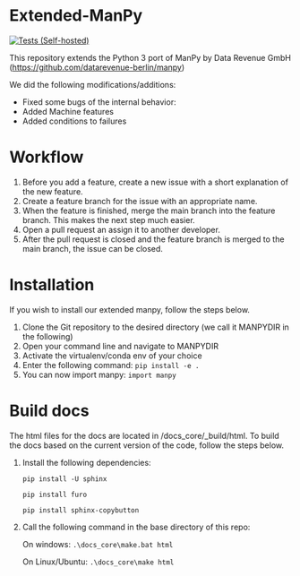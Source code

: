 
# Extended-ManPy


[![Tests (Self-hosted)](https://github.com/AImotion-Bavaria/ManPyExperiments/actions/workflows/tests_self_hosted.yml/badge.svg)](https://github.com/AImotion-Bavaria/ManPyExperiments/actions/workflows/tests_self_hosted.yml)

This repository extends the Python 3 port of ManPy by Data Revenue GmbH (https://github.com/datarevenue-berlin/manpy)

We did the following modifications/additions:

* Fixed some bugs of the internal behavior:
* Added Machine features
* Added conditions to failures

# Workflow


1. Before you add a feature, create a new issue with a short explanation of the new feature.
2. Create a feature branch for the issue with an appropriate name.
3. When the feature is finished, merge the main branch into the feature branch. This makes the next step much easier.
4. Open a pull request an assign it to another developer.
5. After the pull request is closed and the feature branch is merged to the main branch, the issue can be closed.

# Installation

If you wish to install our extended manpy, follow the steps below.

1. Clone the Git repository to the desired directory (we call it MANPYDIR in the following)
2. Open your command line and navigate to MANPYDIR
3. Activate the virtualenv/conda env of your choice
4. Enter the following command:
   `pip install -e .`
5. You can now import manpy: `import manpy`

# Build docs

The html files for the docs are located in /docs_core/_build/html.
To build the docs based on the current version of the code, follow the steps below.

1. Install the following dependencies:

    `pip install -U sphinx`

    `pip install furo`

    `pip install sphinx-copybutton`

2. Call the following command in the base directory of this repo:

    On windows: `.\docs_core\make.bat html`

    On Linux/Ubuntu: `.\docs_core\make html`


